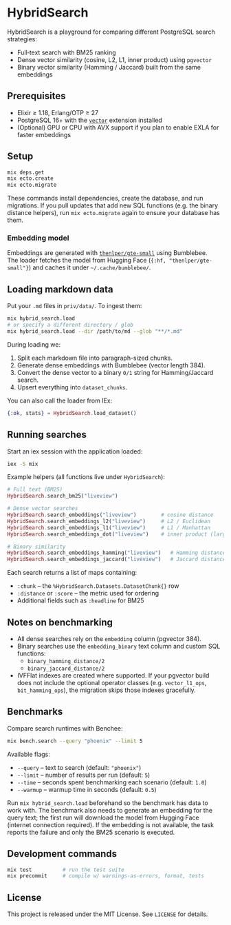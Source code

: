 # HybridSearch

HybridSearch is a playground for comparing different PostgreSQL search strategies:

- Full‑text search with BM25 ranking
- Dense vector similarity (cosine, L2, L1, inner product) using `pgvector`
- Binary vector similarity (Hamming / Jaccard) built from the same embeddings

## Prerequisites

- Elixir ≥ 1.18, Erlang/OTP ≥ 27
- PostgreSQL 16+ with the [`vector`](https://github.com/pgvector/pgvector) extension installed
- (Optional) GPU or CPU with AVX support if you plan to enable EXLA for faster embeddings

## Setup

```bash
mix deps.get
mix ecto.create
mix ecto.migrate
```

These commands install dependencies, create the database, and run migrations. If you
pull updates that add new SQL functions (e.g. the binary distance helpers), run
`mix ecto.migrate` again to ensure your database has them.

### Embedding model

Embeddings are generated with [`thenlper/gte-small`](https://huggingface.co/thenlper/gte-small) using Bumblebee.  
The loader fetches the model from Hugging Face (`{:hf, "thenlper/gte-small"}`) and caches it under `~/.cache/bumblebee/`.

## Loading markdown data

Put your `.md` files in `priv/data/`. To ingest them:

```bash
mix hybrid_search.load
# or specify a different directory / glob
mix hybrid_search.load --dir /path/to/md --glob "**/*.md"
```

During loading we:

1. Split each markdown file into paragraph-sized chunks.
2. Generate dense embeddings with Bumblebee (vector length 384).
3. Convert the dense vector to a binary `0/1` string for Hamming/Jaccard search.
4. Upsert everything into `dataset_chunks`.

You can also call the loader from IEx:

```elixir
{:ok, stats} = HybridSearch.load_dataset()
```

## Running searches

Start an iex session with the application loaded:

```bash
iex -S mix
```

Example helpers (all functions live under `HybridSearch`):

```elixir
# Full text (BM25)
HybridSearch.search_bm25("liveview")

# Dense vector searches
HybridSearch.search_embeddings("liveview")        # cosine distance
HybridSearch.search_embeddings_l2("liveview")     # L2 / Euclidean
HybridSearch.search_embeddings_l1("liveview")     # L1 / Manhattan
HybridSearch.search_embeddings_dot("liveview")    # inner product (larger is better)

# Binary similarity
HybridSearch.search_embeddings_hamming("liveview")   # Hamming distance over bitstrings
HybridSearch.search_embeddings_jaccard("liveview")   # Jaccard distance over bitstrings
```

Each search returns a list of maps containing:

- `:chunk` – the `%HybridSearch.Datasets.DatasetChunk{}` row
- `:distance` or `:score` – the metric used for ordering
- Additional fields such as `:headline` for BM25

## Notes on benchmarking

- All dense searches rely on the `embedding` column (pgvector 384).
- Binary searches use the `embedding_binary` text column and custom SQL functions:
  - `binary_hamming_distance/2`
  - `binary_jaccard_distance/2`
- IVFFlat indexes are created where supported. If your pgvector build does not include the optional operator classes (e.g. `vector_l1_ops`, `bit_hamming_ops`), the migration skips those indexes gracefully.

## Benchmarks

Compare search runtimes with Benchee:

```bash
mix bench.search --query "phoenix" --limit 5
```

Available flags:

- `--query` – text to search (default: `"phoenix"`)
- `--limit` – number of results per run (default: `5`)
- `--time` – seconds spent benchmarking each scenario (default: `1.0`)
- `--warmup` – warmup time in seconds (default: `0.5`)

Run `mix hybrid_search.load` beforehand so the benchmark has data to work with.
The benchmark also needs to generate an embedding for the query text; the first run will
download the model from Hugging Face (internet connection required). If the embedding
is not available, the task reports the failure and only the BM25 scenario is executed.

## Development commands

```bash
mix test          # run the test suite
mix precommit     # compile w/ warnings-as-errors, format, tests
```

## License

This project is released under the MIT License. See `LICENSE` for details.
